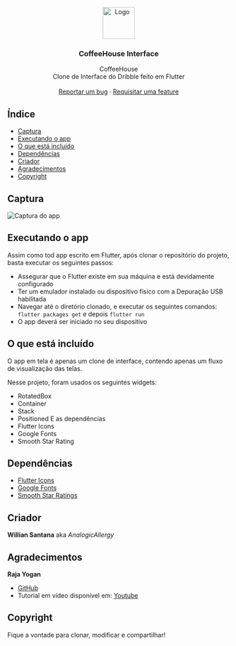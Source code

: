 <p align="center">
  <a href="https://flutter.io/">
    <img src="https://diegolaballos.com/files/images/flutter-icon.jpg" alt="Logo" width=72 height=72>
  </a>

  <h3 align="center">CoffeeHouse Interface</h3>

  <p align="center">
   CoffeeHouse
    <br>
    Clone de Interface do Dribble feito em Flutter
    <br>
    <br>
    <a href="https://github.com/AnalogicAllergy/movies_riverpod/issues/new">Reportar um bug</a>
    ·
    <a href="https://github.com/AnalogicAllergy/movies_riverpod/issues/new">Requisitar uma feature</a>
  </p>
</p>

## Índice

- [Captura](#captura)
- [Executando o app](#executando-o-app)
- [O que está incluído](#o-que-está-incluido)
- [Dependências](#dependencias)
- [Criador](#criador)
- [Agradecimentos](#gradecimentos)
- [Copyright](#copyright)

## Captura

![Captura do app](screens/demo_coffee.gif)

## Executando o app

Assim como tod app escrito em Flutter, após clonar o repositório do projeto, basta executar os seguintes passos:

- Assegurar que o Flutter existe em sua máquina e está devidamente configurado
- Ter um emulador instalado ou dispositivo físico com a Depuração USB habilitada
- Navegar até o diretório clonado, e executar os seguintes comandos:
  `flutter packages get` e depois `flutter run`
- O app deverá ser iniciado no seu dispositivo

## O que está incluído

O app em tela é apenas um clone de interface, contendo apenas um fluxo de visualização das telas.

Nesse projeto, foram usados os seguintes widgets:

- RotatedBox
- Container
- Stack
- Positioned
  E as dependências
- Flutter Icons
- Google Fonts
- Smooth Star Rating

## Dependências

- [Flutter Icons](https://pub.dev/packages/flutter_icons)
- [Google Fonts](https://pub.dev/packages/google_fonts)
- [Smooth Star Ratings](https://pub.dev/packages/smooth_star_rating)

## Criador

**Willian Santana** aka _AnalogicAllergy_

## Agradecimentos

**Raja Yogan**

- [GitHub](https://github.com/rajayogan)
- Tutorial em vídeo disponível em: [Youtube](https://www.youtube.com/watch?v=bZj_OGZRb_M)

## Copyright

Fique a vontade para clonar, modificar e compartilhar!
